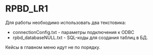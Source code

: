 # RPBD_LR1

Для работы необходимо использовать два текстовика:

- connectionConfig.txt - параметры подключения к ODBC
- rpbd_databaseNULL.txt - SQL-коды для создания таблиц в БД.

Кейсы в главном меню идут не по порядку.

